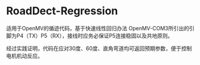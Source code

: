 # RoadDect-Regression
适用于OpenMV的循迹代码，基于快速线性回归办法 
OpenMV-COM3所引出的引脚为P4（TX）P5（RX），接线时应务必保证P5连接稳固以及共地原则。 

经过实践证明，代码在应对30度、60度、直角弯道均可返回预期参数，便于控制电机机动反应。
